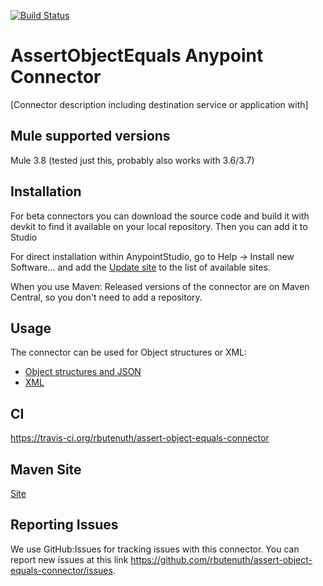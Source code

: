 [![Build Status](https://travis-ci.org/rbutenuth/assert-object-equals-connector.svg?branch=master)](https://travis-ci.org/rbutenuth/assert-object-equals-connector)

# AssertObjectEquals Anypoint Connector

[Connector description including destination service or application with]

## Mule supported versions
Mule 3.8 (tested just this, probably also works with 3.6/3.7)

## Installation
For beta connectors you can download the source code and build it with devkit to find it available on your local repository. Then you can add it to Studio

For direct installation within AnypointStudio, go to Help -> Install new Software... and add the 
[Update site](https://raw.githubusercontent.com/rbutenuth/assert-object-equals-connector/master/update-site/)
to the list of available sites.

When you use Maven: Released versions of the connector are on Maven Central, so you don't need to add a repository.

## Usage

The connector can be used for Object structures or XML:

* [Object structures and JSON](https://github.com/rbutenuth/assert-object-equals-connector/blob/master/docs/compare-objects.md)
* [XML](https://github.com/rbutenuth/assert-object-equals-connector/blob/master/docs/compare-xml.md)

## CI

https://travis-ci.org/rbutenuth/assert-object-equals-connector

## Maven Site

[Site](https://rbutenuth.github.io/assert-object-equals-connector/site/index.html)

## Reporting Issues

We use GitHub:Issues for tracking issues with this connector. You can report new issues at this link https://github.com/rbutenuth/assert-object-equals-connector/issues.
